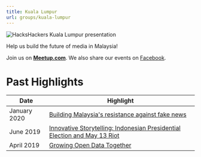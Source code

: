 ```yaml
---
title: Kuala Lumpur
url: groups/kuala-lumpur
---
```


![HacksHackers Kuala Lumpur presentation](https://scontent-atl3-2.xx.fbcdn.net/v/t1.18169-9/20622287_487999311536588_3027573968312501466_n.png?_nc_cat=105&ccb=1-5&_nc_sid=e3f864&_nc_ohc=zfOMb5CgQtgAX88xhnn&_nc_ht=scontent-atl3-2.xx&oh=bac897a16145acd040b60f6559c07eb0&oe=61CC76C2)

Help us build the future of media in Malaysia!

Join us on **[Meetup.com](https://www.meetup.com/Hacks-Hackers-Kuala-Lumpur/)**. We also share our events on [Facebook](https://www.facebook.com/HacksHackersKL/).

# Past Highlights

| **Date**  | **Highlight** |  
|-----------|---------------|  
| January 2020 | [Building Malaysia's resistance against fake news](https://www.meetup.com/Hacks-Hackers-Kuala-Lumpur/events/267827944/) |
| June 2019 | [Innovative Storytelling: Indonesian Presidential Election and May 13 Riot](https://www.meetup.com/Hacks-Hackers-Kuala-Lumpur/events/261896205/) |   
| April 2019 | [Growing Open Data Together](https://www.meetup.com/Hacks-Hackers-Kuala-Lumpur/events/260114540/) |
